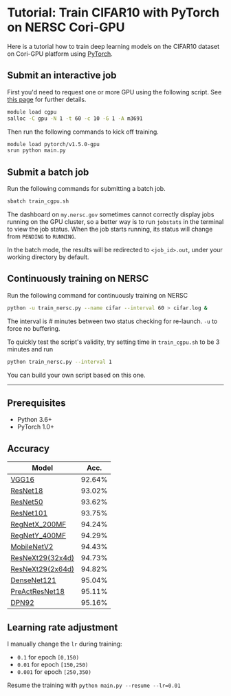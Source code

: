 # Tutorial: Train CIFAR10 with PyTorch on NERSC Cori-GPU

Here is a tutorial how to train deep learning models on the CIFAR10 dataset on Cori-GPU platform using [PyTorch](http://pytorch.org/).

## Submit an interactive job

First you'd need to request one or more GPU using the following script. See [this page](https://docs-dev.nersc.gov/cgpu/access/) for further details.

```sh
module load cgpu
salloc -C gpu -N 1 -t 60 -c 10 -G 1 -A m3691
```

Then run the following commands to kick off training.

```sh
module load pytorch/v1.5.0-gpu
srun python main.py
```

## Submit a batch job

Run the following commands for submitting a batch job.

```sh
sbatch train_cgpu.sh
```

The dashboard on `my.nersc.gov` sometimes cannot correctly display jobs running on the GPU cluster, so a better way is to run `jobstats` in the terminal to view the job status. When the job starts running, its status will change from `PENDING` to `RUNNING`.

In the batch mode, the results will be redirected to `<job_id>.out`, under your working directory by default.

## Continuously training on NERSC

Run the following command for continuously training on NERSC

```sh
python -u train_nersc.py --name cifar --interval 60 > cifar.log &
```

The interval is # minutes between two status checking for re-launch. `-u` to force no buffering.

To quickly test the script's validity, try setting time in `train_cgpu.sh` to be 3 minutes and run

```sh
python train_nersc.py --interval 1
```

You can build your own script based on this one.

---

## Prerequisites

- Python 3.6+
- PyTorch 1.0+

## Accuracy

| Model                                                | Acc.   |
| ---------------------------------------------------- | ------ |
| [VGG16](https://arxiv.org/abs/1409.1556)             | 92.64% |
| [ResNet18](https://arxiv.org/abs/1512.03385)         | 93.02% |
| [ResNet50](https://arxiv.org/abs/1512.03385)         | 93.62% |
| [ResNet101](https://arxiv.org/abs/1512.03385)        | 93.75% |
| [RegNetX_200MF](https://arxiv.org/abs/2003.13678)    | 94.24% |
| [RegNetY_400MF](https://arxiv.org/abs/2003.13678)    | 94.29% |
| [MobileNetV2](https://arxiv.org/abs/1801.04381)      | 94.43% |
| [ResNeXt29(32x4d)](https://arxiv.org/abs/1611.05431) | 94.73% |
| [ResNeXt29(2x64d)](https://arxiv.org/abs/1611.05431) | 94.82% |
| [DenseNet121](https://arxiv.org/abs/1608.06993)      | 95.04% |
| [PreActResNet18](https://arxiv.org/abs/1603.05027)   | 95.11% |
| [DPN92](https://arxiv.org/abs/1707.01629)            | 95.16% |

## Learning rate adjustment

I manually change the `lr` during training:

- `0.1` for epoch `[0,150)`
- `0.01` for epoch `[150,250)`
- `0.001` for epoch `[250,350)`

Resume the training with `python main.py --resume --lr=0.01`
